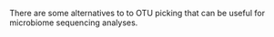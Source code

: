 There are some alternatives to to OTU picking that can be useful for microbiome sequencing analyses.